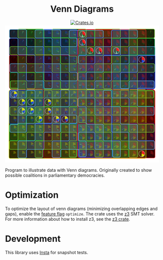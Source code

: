 <div align="center">

# Venn Diagrams
[![Crates.io](https://img.shields.io/crates/v/venn-diagrams.svg)](https://crates.io/crates/venn-diagrams)
![Example diagram](tests/common/snapshots/render_optimize__common__eight.snap.svg)

</div>

Program to illustrate data with Venn diagrams. Originally created to show possible coalitions in parliamentary democracies.

# Optimization
To optimize the layout of venn diagrams (minimizing overlapping edges and gaps), enable the [feature flag](https://doc.rust-lang.org/cargo/reference/features.html) `optimize`. The crate uses the [z3](https://en.wikipedia.org/wiki/Z3_Theorem_Prover) SMT solver. For more information about how to install z3, see the [z3 crate](https://crates.io/crates/z3).

# Development
This library uses [Insta](https://docs.rs/insta/latest/insta/index.html) for snapshot tests.